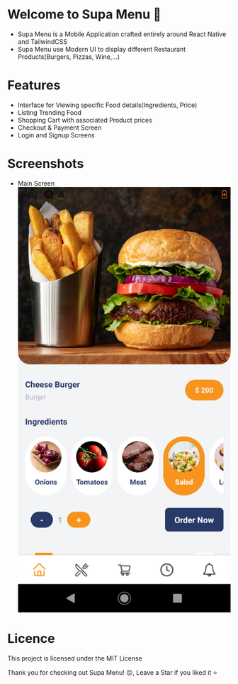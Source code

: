 # Welcome to Supa Menu 👋

- Supa Menu is a Mobile Application crafted entirely around React Native and TailwindCSS
- Supa Menu use Modern UI to display different Restaurant Products(Burgers, Pizzas, Wine,...)

# Features

- Interface for Viewing specific Food details(Ingredients, Price)
- Listing Trending Food
- Shopping Cart with associated Product prices
- Checkout & Payment Screen
- Login and Signup Screens

# Screenshots

- Main Screen
  ![](https://github.com/UNYUZIMFURA/Supa-Menu/blob/master/assets/screenshots/Screenshot_20240521-170758.png) 

# Licence

This project is licensed under the MIT License


Thank you for checking out Supa Menu! 😉, Leave a Star if you liked it ⭐
  

